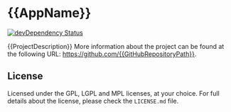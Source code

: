 {{AppName}}
========================================

[![devDependency Status](https://david-dm.org/{{GitHubRepositoryPath}}/dev-status.svg)](https://david-dm.org/{{GitHubRepositoryPath}}?type=dev)

{{ProjectDescription}} More information about the project can be found at the following URL: <https://github.com/{{GitHubRepositoryPath}}>.

## License

Licensed under the GPL, LGPL and MPL licenses, at your choice. For full details about the license, please check the `LICENSE.md` file.
